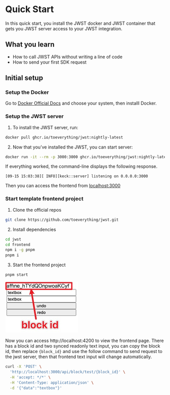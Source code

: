 # Quick Start

In this quick start, you install the JWST docker and JWST container that gets you JWST server access to your JWST integration.

## What you learn

-   How to call JWST APIs without writing a line of code
-   How to send your first SDK request

## Initial setup

### Setup the Docker

Go to [Docker Official Docs](https://docs.docker.com/engine/install/) and choose your system, then installl Docker.

### Setup the JWST server

1. To install the JWST server, run:

```sh
docker pull ghcr.io/toeverything/jwst:nightly-latest
```

2. Now that you’ve installed the JWST, you can start server:

```sh
docker run -it --rm -p 3000:3000 ghcr.io/toeverything/jwst:nightly-latest
```

If everything worked, the command-line displays the following response.

```nginx
[09-15 15:03:38][ INFO][keck::server] listening on 0.0.0.0:3000
```

Then you can access the frontend from [localhost:3000](http://localhost:3000)

### Start template frontend project

1. Clone the official repos

```sh
git clone https://github.com/toeverything/jwst.git
```

2. Install dependencies

```sh
cd jwst
cd frontend
npm i -g pnpm
pnpm i
```

3. Start the frontend project

```sh
pnpm start
```

![block id](./quick_start_1.jpg)

Now you can access http://localhost:4200 to view the frontend page. There has a block id and two synced readonly text input, you can copy the block id, then replace `{block_id}` and use the follow command to send request to the jwst server, then that frontend text input will change automatically.

```sh
curl -X 'POST' \
  'http://localhost:3000/api/block/test/{block_id}' \
  -H 'accept: */*' \
  -H 'Content-Type: application/json' \
  -d '{"data":"textbox"}'
```
